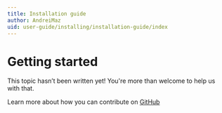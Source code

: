 ```yaml
---
title: Installation guide
author: AndreiMaz
uid: user-guide/installing/installation-guide/index
---
```

# Getting started

This topic hasn’t been written yet! You're more than welcome to help us with that.

Learn more about how you can contribute on [GitHub](https://github.com/nopSolutions/nopCommerce-Docs/blob/master/CONTRIBUTING.md)
